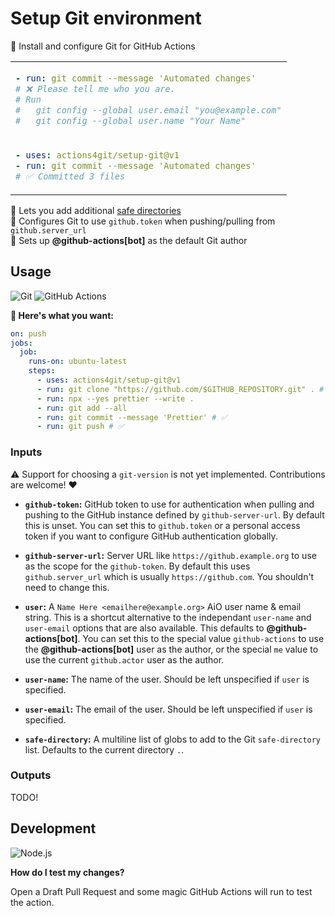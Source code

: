 # Setup Git environment

🔶 Install and configure Git for GitHub Actions

<table align=center><td>

```yml
- run: git commit --message 'Automated changes'
# ❌ Please tell me who you are.
# Run
#   git config --global user.email "you@example.com"
#   git config --global user.name "Your Name"
```

<tr><td>

```yml
- uses: actions4git/setup-git@v1
- run: git commit --message 'Automated changes'
# ✅ Committed 3 files
```

</table>

📂 Lets you add additional [safe directories] \
🔑 Configures Git to use `github.token` when pushing/pulling from `github.server_url`
\
👤 Sets up <b>@github-actions\[bot\]</b> as the default Git author

## Usage

![Git](https://img.shields.io/static/v1?style=for-the-badge&message=Git&color=F05032&logo=Git&logoColor=FFFFFF&label=)
![GitHub Actions](https://img.shields.io/static/v1?style=for-the-badge&message=GitHub+Actions&color=2088FF&logo=GitHub+Actions&logoColor=FFFFFF&label=)

**🚀 Here's what you want:**

```yml
on: push
jobs:
  job:
    runs-on: ubuntu-latest
    steps:
      - uses: actions4git/setup-git@v1
      - run: git clone "https://github.com/$GITHUB_REPOSITORY.git" . # ✅
      - run: npx --yes prettier --write .
      - run: git add --all
      - run: git commit --message 'Prettier' # ✅
      - run: git push # ✅
```

### Inputs

⚠️ Support for choosing a `git-version` is not yet implemented. Contributions
are welcome! ❤️

- **`github-token`:** GitHub token to use for authentication when pulling and
  pushing to the GitHub instance defined by `github-server-url`. By default this
  is unset. You can set this to `github.token` or a personal access token if you
  want to configure GitHub authentication globally.

- **`github-server-url`:** Server URL like `https://github.example.org` to use
  as the scope for the `github-token`. By default this uses `github.server_url`
  which is usually `https://github.com`. You shouldn't need to change this.

- **`user`:** A `Name Here <emailhere@example.org>` AiO user name & email
  string. This is a shortcut alternative to the independant `user-name` and
  `user-email` options that are also available. This defaults to
  <b>@github-actions\[bot\]</b>. You can set this to the special value
  `github-actions` to use the <b>@github-actions\[bot\]</b> user as the author,
  or the special `me` value to use the current `github.actor` user as the
  author.

- **`user-name`:** The name of the user. Should be left unspecified if `user` is
  specified.

- **`user-email`:** The email of the user. Should be left unspecified if `user`
  is specified.

- **`safe-directory`:** A multiline list of globs to add to the Git
  `safe-directory` list. Defaults to the current directory `.`.

### Outputs

TODO!

## Development

![Node.js](https://img.shields.io/static/v1?style=for-the-badge&message=Node.js&color=339933&logo=Node.js&logoColor=FFFFFF&label=)

**How do I test my changes?**

Open a Draft Pull Request and some magic GitHub Actions will run to test the
action.

<!-- prettier-ignore-start -->
[safe directories]: https://git-scm.com/docs/git-config/2.35.2#Documentation/git-config.txt-safedirectory
<!-- prettier-ignore-end -->

